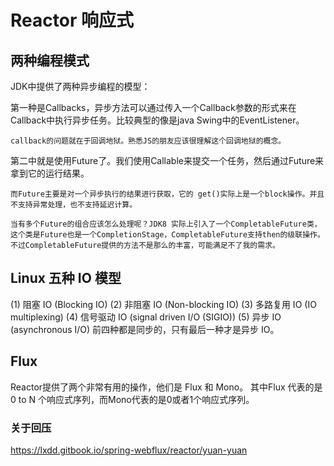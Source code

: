 # Reactor 响应式

## 两种编程模式

JDK中提供了两种异步编程的模型：

第一种是Callbacks，异步方法可以通过传入一个Callback参数的形式来在Callback中执行异步任务。比较典型的像是java
Swing中的EventListener。

    callback的问题就在于回调地狱。熟悉JS的朋友应该很理解这个回调地狱的概念。

第二中就是使用Future了。我们使用Callable来提交一个任务，然后通过Future来拿到它的运行结果。

    而Future主要是对一个异步执行的结果进行获取，它的 get()实际上是一个block操作。并且不支持异常处理，也不支持延迟计算。

    当有多个Future的组合应该怎么处理呢？JDK8 实际上引入了一个CompletableFuture类，这个类是Future也是一个CompletionStage，CompletableFuture支持then的级联操作。不过CompletableFuture提供的方法不是那么的丰富，可能满足不了我的需求。

## Linux 五种 IO 模型

(1) 阻塞 IO (Blocking IO)
(2) 非阻塞 IO (Non-blocking IO)
(3) 多路复用 IO (IO multiplexing)
(4) 信号驱动 IO (signal driven I/O (SIGIO))
(5) 异步 IO (asynchronous I/O)
前四种都是同步的，只有最后一种才是异步 IO。

## Flux

Reactor提供了两个非常有用的操作，他们是 Flux 和 Mono。 其中Flux 代表的是 0 to N 个响应式序列，而Mono代表的是0或者1个响应式序列。

### 关于回压

https://lxdd.gitbook.io/spring-webflux/reactor/yuan-yuan


